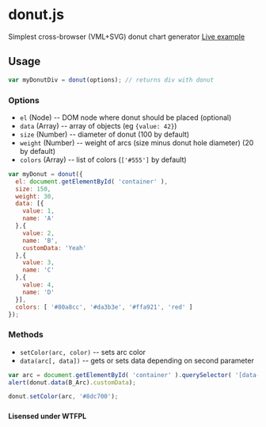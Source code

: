 donut.js
========

Simplest cross-browser (VML+SVG) donut chart generator
[Live example](http://jsbin.com/fuxesa/3)

## Usage
```js
var myDonutDiv = donut(options); // returns div with donut
```
### Options
- ``el`` (Node) -- DOM node where donut should be placed (optional)
- ``data`` (Array) -- array of objects (eg ``{value: 42}``)
- ``size`` (Number) -- diameter of donut (100 by default)
- ``weight`` (Number) -- weight of arcs (size minus donut hole diameter) (20 by default)
- ``colors`` (Array) -- list of colors (``['#555']`` by default)

```js
var myDonut = donut({
  el: document.getElementById( 'container' ),
  size: 150,
  weight: 30,
  data: [{
    value: 1,
    name: 'A'
  },{
    value: 2,
    name: 'B',
    customData: 'Yeah'
  },{
    value: 3,
    name: 'C'
  },{
    value: 4,
    name: 'D'
  }],
  colors: [ '#80a8cc', '#da3b3e', '#ffa921', 'red' ]
});
```
### Methods
- ``setColor(arc, color)`` -- sets arc color
- ``data(arc[, data])`` -- gets or sets data depending on second parameter

```js
var arc = document.getElementById( 'container' ).querySelector( '[data-name="B"]' );
alert(donut.data(B_Arc).customData);

donut.setColor(arc, '#8dc700');
```

### 

**Lisensed under WTFPL**

